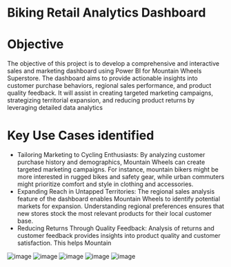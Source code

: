 # Biking Retail Analytics Dashboard

# Objective

The objective of this project is to develop a comprehensive and interactive sales and marketing dashboard using Power BI for Mountain Wheels Superstore. The dashboard aims to provide actionable insights into customer purchase behaviors, regional sales performance, and product quality feedback. It will assist in creating targeted marketing campaigns, strategizing territorial expansion, and reducing product returns by leveraging detailed data analytics


# Key Use Cases identified 
* Tailoring Marketing to Cycling Enthusiasts: By analyzing customer purchase history and demographics, Mountain Wheels can create targeted marketing campaigns. For instance, mountain bikers might be more interested in rugged bikes and safety gear, while urban commuters might prioritize comfort and style in clothing and accessories.
* Expanding Reach in Untapped Territories: The regional sales analysis feature of the dashboard enables Mountain Wheels to identify potential markets for expansion. Understanding regional preferences ensures that new stores stock the most relevant products for their local customer base.
* Reducing Returns Through Quality Feedback: Analysis of returns and customer feedback provides insights into product quality and customer satisfaction. This helps Mountain

![image](https://github.com/TashfeenAhmed12/Dashboard-Analytics/assets/76031323/184bed20-80f5-46c1-b12d-2e29dbe00c2c)
![image](https://github.com/TashfeenAhmed12/Dashboard-Analytics/assets/76031323/11cddb8b-b8c4-4971-a25c-fe7bf50d41b2)
![image](https://github.com/TashfeenAhmed12/Dashboard-Analytics/assets/76031323/acef38e5-7b06-4bc6-a350-12fe4770b8b5)
![image](https://github.com/TashfeenAhmed12/Dashboard-Analytics/assets/76031323/1d04793e-5440-448c-9c1e-c32bd88dac98)
![image](https://github.com/TashfeenAhmed12/Dashboard-Analytics/assets/76031323/cbceac44-343d-4fa8-9fd4-f196973cf745)






